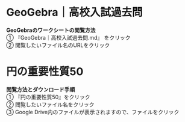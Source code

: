 # GeoGebra｜高校入試過去問
**GeoGebraのワークシートの閲覧方法**<br>
① 『GeoGebra｜高校入試過去問.md』 をクリック<br>
② 閲覧したいファイル名のURLをクリック<br>

# 円の重要性質50
**閲覧方法とダウンロード手順**<br>
① 『円の重要性質50』をクリック<br>
② 閲覧したいファイル名をクリック<br>
③ Google Drive内のファイルが表示されますので、ファイルをクリック<br>
